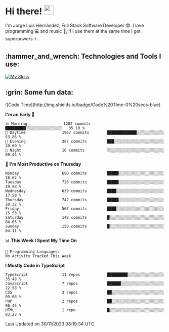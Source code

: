 <h1 align="left">
 <abc>
  <br>Hi there! <img src="https://user-images.githubusercontent.com/42378118/110234147-e3259600-7f4e-11eb-95be-0c4047144dea.gif" width="30"><br>
 </abc>
</h1>

I'm Jorge Luis Hernández, Full Stack Software Developer :sunglasses:. I love programming :computer: and music :musical_score:, if I use them at the same time I get superpowers :zap:. 


<h2 align="left">:hammer_and_wrench: Technologies and Tools I use:</h2>

[![My Skills](https://skillicons.dev/icons?i=js,ts,html,css,py,vue,react,next,nest,postgres,mysql)](https://skillicons.dev)

<h2 align="left">:grin: Some fun data:</h2>
<!--START_SECTION:waka-->
![Code Time](http://img.shields.io/badge/Code%20Time-0%20secs-blue)

**I'm an Early 🐤** 

```text
🌞 Morning                1282 commits        █████████░░░░░░░░░░░░░░░░   35.10 % 
🌆 Daytime                1967 commits        █████████████░░░░░░░░░░░░   53.86 % 
🌃 Evening                387 commits         ███░░░░░░░░░░░░░░░░░░░░░░   10.60 % 
🌙 Night                  16 commits          ░░░░░░░░░░░░░░░░░░░░░░░░░   00.44 % 
```
📅 **I'm Most Productive on Thursday** 

```text
Monday                   680 commits         █████░░░░░░░░░░░░░░░░░░░░   18.62 % 
Tuesday                  726 commits         █████░░░░░░░░░░░░░░░░░░░░   19.88 % 
Wednesday                639 commits         ████░░░░░░░░░░░░░░░░░░░░░   17.50 % 
Thursday                 742 commits         █████░░░░░░░░░░░░░░░░░░░░   20.32 % 
Friday                   567 commits         ████░░░░░░░░░░░░░░░░░░░░░   15.53 % 
Saturday                 148 commits         █░░░░░░░░░░░░░░░░░░░░░░░░   04.05 % 
Sunday                   150 commits         █░░░░░░░░░░░░░░░░░░░░░░░░   04.11 % 
```


📊 **This Week I Spent My Time On** 

```text
💬 Programming Languages: 
No Activity Tracked This Week
```

**I Mostly Code in TypeScript** 

```text
TypeScript               11 repos            █████████░░░░░░░░░░░░░░░░   35.48 % 
JavaScript               7 repos             ██████░░░░░░░░░░░░░░░░░░░   22.58 % 
CSS                      3 repos             ██░░░░░░░░░░░░░░░░░░░░░░░   09.68 % 
PHP                      2 repos             ██░░░░░░░░░░░░░░░░░░░░░░░   06.45 % 
HTML                     1 repo              █░░░░░░░░░░░░░░░░░░░░░░░░   03.23 % 
```




 Last Updated on 30/11/2023 08:19:34 UTC
<!--END_SECTION:waka-->

